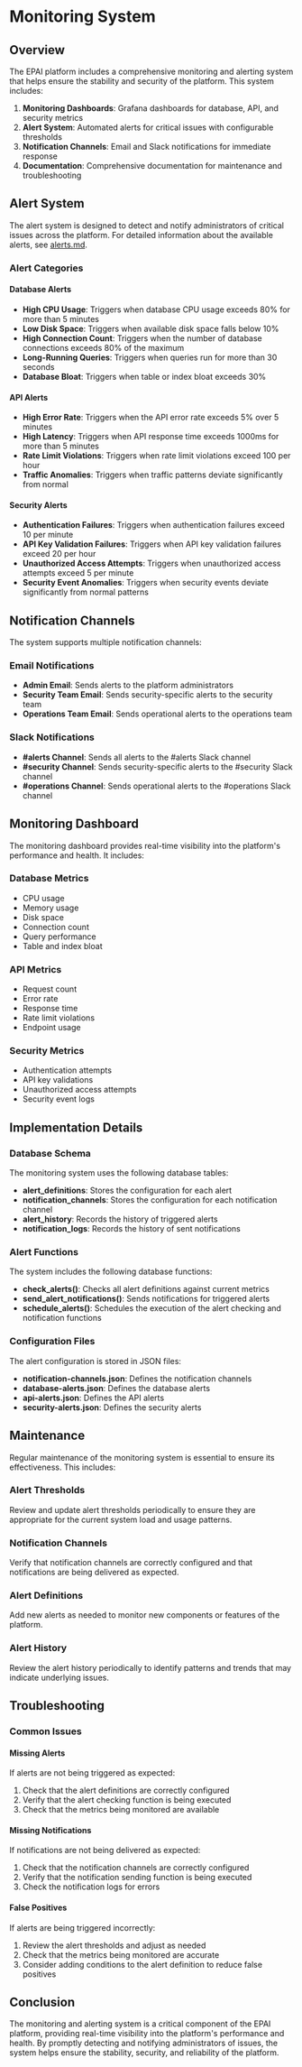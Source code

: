 # Monitoring System

## Overview
The EPAI platform includes a comprehensive monitoring and alerting system that helps ensure the stability and security of the platform. This system includes:

1. **Monitoring Dashboards**: Grafana dashboards for database, API, and security metrics
2. **Alert System**: Automated alerts for critical issues with configurable thresholds
3. **Notification Channels**: Email and Slack notifications for immediate response
4. **Documentation**: Comprehensive documentation for maintenance and troubleshooting

## Alert System
The alert system is designed to detect and notify administrators of critical issues across the platform. For detailed information about the available alerts, see [alerts.md](./alerts.md).

### Alert Categories

#### Database Alerts
- **High CPU Usage**: Triggers when database CPU usage exceeds 80% for more than 5 minutes
- **Low Disk Space**: Triggers when available disk space falls below 10%
- **High Connection Count**: Triggers when the number of database connections exceeds 80% of the maximum
- **Long-Running Queries**: Triggers when queries run for more than 30 seconds
- **Database Bloat**: Triggers when table or index bloat exceeds 30%

#### API Alerts
- **High Error Rate**: Triggers when the API error rate exceeds 5% over 5 minutes
- **High Latency**: Triggers when API response time exceeds 1000ms for more than 5 minutes
- **Rate Limit Violations**: Triggers when rate limit violations exceed 100 per hour
- **Traffic Anomalies**: Triggers when traffic patterns deviate significantly from normal

#### Security Alerts
- **Authentication Failures**: Triggers when authentication failures exceed 10 per minute
- **API Key Validation Failures**: Triggers when API key validation failures exceed 20 per hour
- **Unauthorized Access Attempts**: Triggers when unauthorized access attempts exceed 5 per minute
- **Security Event Anomalies**: Triggers when security events deviate significantly from normal patterns

## Notification Channels
The system supports multiple notification channels:

### Email Notifications
- **Admin Email**: Sends alerts to the platform administrators
- **Security Team Email**: Sends security-specific alerts to the security team
- **Operations Team Email**: Sends operational alerts to the operations team

### Slack Notifications
- **#alerts Channel**: Sends all alerts to the #alerts Slack channel
- **#security Channel**: Sends security-specific alerts to the #security Slack channel
- **#operations Channel**: Sends operational alerts to the #operations Slack channel

## Monitoring Dashboard
The monitoring dashboard provides real-time visibility into the platform's performance and health. It includes:

### Database Metrics
- CPU usage
- Memory usage
- Disk space
- Connection count
- Query performance
- Table and index bloat

### API Metrics
- Request count
- Error rate
- Response time
- Rate limit violations
- Endpoint usage

### Security Metrics
- Authentication attempts
- API key validations
- Unauthorized access attempts
- Security event logs

## Implementation Details

### Database Schema
The monitoring system uses the following database tables:

- **alert_definitions**: Stores the configuration for each alert
- **notification_channels**: Stores the configuration for each notification channel
- **alert_history**: Records the history of triggered alerts
- **notification_logs**: Records the history of sent notifications

### Alert Functions
The system includes the following database functions:

- **check_alerts()**: Checks all alert definitions against current metrics
- **send_alert_notifications()**: Sends notifications for triggered alerts
- **schedule_alerts()**: Schedules the execution of the alert checking and notification functions

### Configuration Files
The alert configuration is stored in JSON files:

- **notification-channels.json**: Defines the notification channels
- **database-alerts.json**: Defines the database alerts
- **api-alerts.json**: Defines the API alerts
- **security-alerts.json**: Defines the security alerts

## Maintenance
Regular maintenance of the monitoring system is essential to ensure its effectiveness. This includes:

### Alert Thresholds
Review and update alert thresholds periodically to ensure they are appropriate for the current system load and usage patterns.

### Notification Channels
Verify that notification channels are correctly configured and that notifications are being delivered as expected.

### Alert Definitions
Add new alerts as needed to monitor new components or features of the platform.

### Alert History
Review the alert history periodically to identify patterns and trends that may indicate underlying issues.

## Troubleshooting

### Common Issues

#### Missing Alerts
If alerts are not being triggered as expected:
1. Check that the alert definitions are correctly configured
2. Verify that the alert checking function is being executed
3. Check that the metrics being monitored are available

#### Missing Notifications
If notifications are not being delivered as expected:
1. Check that the notification channels are correctly configured
2. Verify that the notification sending function is being executed
3. Check the notification logs for errors

#### False Positives
If alerts are being triggered incorrectly:
1. Review the alert thresholds and adjust as needed
2. Check that the metrics being monitored are accurate
3. Consider adding conditions to the alert definition to reduce false positives

## Conclusion
The monitoring and alerting system is a critical component of the EPAI platform, providing real-time visibility into the platform's performance and health. By promptly detecting and notifying administrators of issues, the system helps ensure the stability, security, and reliability of the platform. 